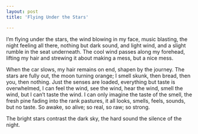 ```yaml
---
layout: post
title: 'Flying Under the Stars'

---
```


I’m flying under the stars, the wind blowing in my face, music blasting, the night feeling all there, nothing but dark sound, and light wind, and a slight rumble in the seat underneath. The cool wind passes along my forehead, lifting my hair and strewing it about making a mess, but a nice mess.

When the car slows, my hair remains on end, shapen by the journey. The stars are fully out, the moon turning orange; I smell skunk, then bread, then you, then nothing. Just the senses are loaded, everything but taste is overwhelmed, I can feel the wind, see the wind, hear the wind, smell the wind, but I can’t taste the wind. I can only imagine the taste of the smell, the fresh pine fading into the rank pastures, it all looks, smells, feels, sounds, but no taste. So awake, so alive; so real, so raw; so strong.

The bright stars contrast the dark sky, the hard sound the silence of the night.
